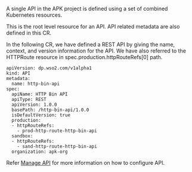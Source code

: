 A single API in the APK project is defined using a set of combined Kubernetes resources.

This is the root level resource for an API. API related metadata are also defined in this CR.

In the following CR, we have defined a REST API by giving the name, context, and version information for the API. We have also referred to the HTTPRoute resource in spec.production.httpRouteRefs[0] path.

```
apiVersion: dp.wso2.com/v1alpha1
kind: API
metadata:
  name: http-bin-api
spec:
  apiName: HTTP Bin API
  apiType: REST
  apiVersion: 1.0.0
  basePath: /http-bin-api/1.0.0
  isDefaultVersion: true
  production:
  - httpRouteRefs:
    - prod-http-route-http-bin-api
  sandbox:
  - httpRouteRefs:
    - sand-http-route-http-bin-api
  organization: apk-org
```

Refer [Manage API](../../create-api/create-api-overview/) for more information on how to configure API.